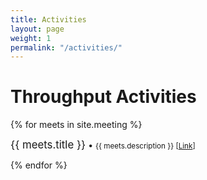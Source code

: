 ```yaml
---
title: Activities
layout: page
weight: 1
permalink: "/activities/"
---
```


# Throughput Activities


<div class="bounder">

{% for meets in site.meeting %}
  <div class="col-lg-3 col-md-6 text-center">
    <div class="resource-box">
      <big>{{ meets.title }}</big> &#8226; <small>{{ meets.description }} [<a href="{{meets.url}}">Link</a>]</small><br><p></p>
    </div>
  </div>
{% endfor %}

</div>

